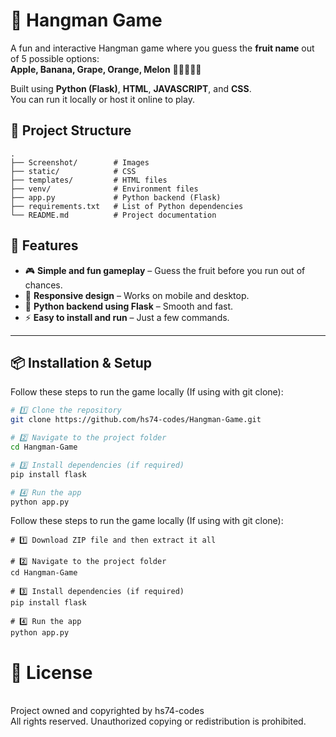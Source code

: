 # 🎯 Hangman Game

A fun and interactive Hangman game where you guess the **fruit name** out of 5 possible options:  
**Apple, Banana, Grape, Orange, Melon** 🍎🍌🍇🍊🍈

Built using **Python (Flask)**, **HTML**, **JAVASCRIPT**, and **CSS**.  
You can run it locally or host it online to play.

## 📂 Project Structure
```
.
├── Screenshot/        # Images
├── static/            # CSS
├── templates/         # HTML files
├── venv/              # Environment files
├── app.py             # Python backend (Flask)
├── requirements.txt   # List of Python dependencies
└── README.md          # Project documentation
```

## 🚀 Features
- 🎮 **Simple and fun gameplay** – Guess the fruit before you run out of chances.
- 📱 **Responsive design** – Works on mobile and desktop.
- 🐍 **Python backend using Flask** – Smooth and fast.
- ⚡ **Easy to install and run** – Just a few commands.

---

## 📦 Installation & Setup

Follow these steps to run the game locally (If using with git clone):

```bash
# 1️⃣ Clone the repository
git clone https://github.com/hs74-codes/Hangman-Game.git

# 2️⃣ Navigate to the project folder
cd Hangman-Game

# 3️⃣ Install dependencies (if required)
pip install flask

# 4️⃣ Run the app
python app.py

```
Follow these steps to run the game locally (If using with git clone):
```
# 1️⃣ Download ZIP file and then extract it all

# 2️⃣ Navigate to the project folder
cd Hangman-Game

# 3️⃣ Install dependencies (if required)
pip install flask

# 4️⃣ Run the app
python app.py

```

# 📄 License
<br>
Project owned and copyrighted by hs74-codes
<br>
All rights reserved. Unauthorized copying or redistribution is prohibited.
